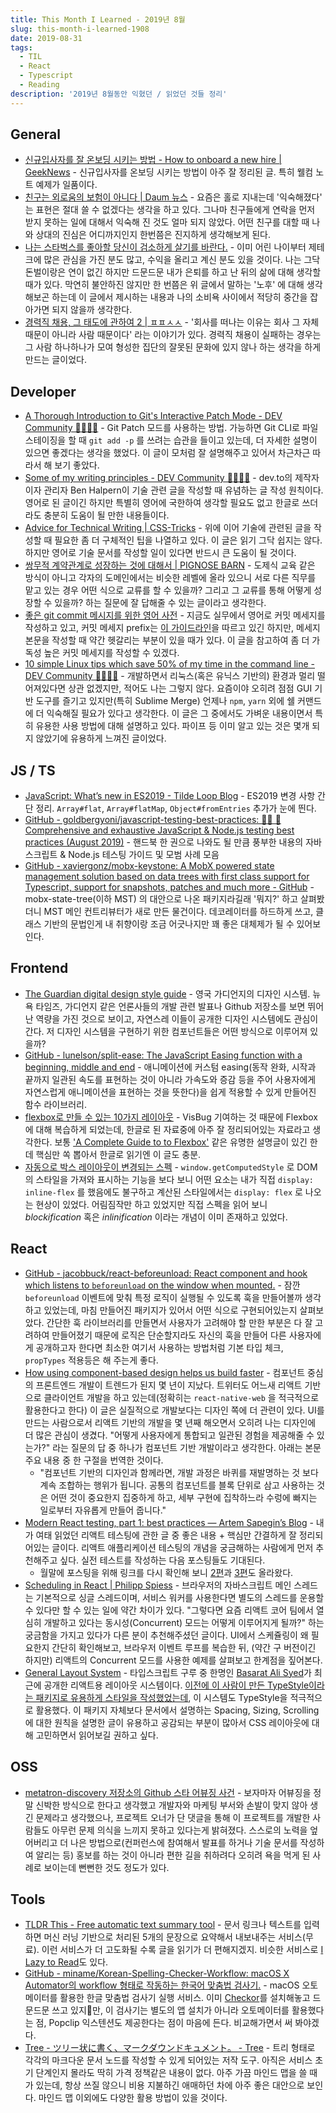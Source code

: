 ```yaml
---
title: This Month I Learned - 2019년 8월
slug: this-month-i-learned-1908
date: 2019-08-31
tags:
  - TIL
  - React
  - Typescript
  - Reading
description: '2019년 8월동안 익혔던 / 읽었던 것들 정리'
---
```


## General

- [신규입사자를 잘 온보딩 시키는 방법 - How to onboard a new hire | GeekNews](https://news.hada.io/topic?id=233) - 신규입사자를 온보딩 시키는 방법이 아주 잘 정리된 글. 특히 웰컴 노트 예제가 일품이다.
- [친구는 외로움의 보험이 아니다 | Daum 뉴스](https://news.v.daum.net/v/20190825091611561) - 요즘은 홀로 지내는데 '익숙해졌다' 는 표현은 절대 쓸 수 없겠다는 생각을 하고 있다. 그나마 친구들에게 연락을 먼저 받지 못하는 일에 대해서 익숙해 진 것도 얼마 되지 않았다. 어떤 친구를 대할 때 나와 상대의 진심은 어디까지인지 한번쯤은 진지하게 생각해보게 된다.
- [나는 스타벅스를 좋아할 당신이 검소하게 살기를 바란다.](https://brunch.co.kr/@sandcocktail/77) - 이미 어린 나이부터 제테크에 많은 관심을 가진 분도 많고, 수익을 올리고 계신 분도 있을 것이다. 나는 그닥 돈벌이랑은 연이 없긴 하지만 드문드문 내가 은퇴를 하고 난 뒤의 삶에 대해 생각할 때가 있다. 막연히 불안하진 않지만 한 번쯤은 위 글에서 말하는 '노후' 에 대해 생각해보곤 하는데 이 글에서 제시하는 내용과 나의 소비욕 사이에서 적당히 중간을 잡아가면 되지 않을까 생각한다.
- [경력직 채용, 그 태도에 관하여 2 | ㅍㅍㅅㅅ](https://ppss.kr/archives/158806) - '회사를 떠나는 이유는 회사 그 자체 때문이 아니라 사람 때문이다' 라는 이야기가 있다. 경력직 채용이 실패하는 경우는 그 사람 하나하나가 모여 형성한 집단의 잘못된 문화에 있지 않나 하는 생각을 하게 만드는 글이었다.

## Developer

- [A Thorough Introduction to Git's Interactive Patch Mode - DEV Community 👩‍💻👨‍💻](https://dev.to/krnsk0/a-thorough-introduction-to-git-s-interactive-patch-mode-4bl6) - Git Patch 모드를 사용하는 방법. 가능하면 Git CLI로 파일 스테이징을 할 때 `git add -p` 를 쓰려는 습관을 들이고 있는데, 더 자세한 설명이 있으면 좋겠다는 생각을 했었다. 이 글이 모처럼 잘 설명해주고 있어서 차근차근 따라서 해 보기 좋았다.
- [Some of my writing principles - DEV Community 👩‍💻👨‍💻](https://dev.to/ben/some-of-my-writing-principles-k4e) - dev.to의 제작자이자 관리자 Ben Halpern이 기술 관련 글을 작성할 때 유념하는 글 작성 원칙이다. 영어로 된 글이긴 하지만 특별히 영어에 국한하여 생각할 필요도 없고 한글로 쓰더라도 충분히 도움이 될 만한 내용들이다.
- [Advice for Technical Writing | CSS-Tricks](https://css-tricks.com/advice-for-technical-writing/) - 위에 이어 기술에 관련된 글을 작성할 때 필요한 좀 더 구체적인 팁을 나열하고 있다. 이 글은 읽기 그닥 쉽지는 않다. 하지만 영어로 기술 문서를 작성할 일이 있다면 반드시 큰 도움이 될 것이다.
- [쌍무적 계약관계로 성장하는 것에 대해서 | PIGNOSE BARN](https://blog.pigno.se/post/186842352138/%EC%8C%8D%EB%AC%B4%EC%A0%81-%EA%B3%84%EC%95%BD%EA%B4%80%EA%B3%84%EB%A1%9C-%EC%84%B1%EC%9E%A5%ED%95%98%EB%8A%94-%EA%B2%83%EC%97%90-%EB%8C%80%ED%95%B4%EC%84%9C) - 도제식 교육 같은 방식이 아니고 각자의 도메인에서는 비슷한 레벨에 올라 있으니 서로 다른 직무를 맡고 있는 경우 어떤 식으로 교류를 할 수 있을까? 그리고 그 교류를 통해 어떻게 성장할 수 있을까? 하는 질문에 잘 답해줄 수 있는 글이라고 생각한다.
- [좋은 git commit 메시지를 위한 영어 사전](https://blog.ull.im/engineering/2019/03/10/logs-on-git.html) - 지금도 실무에서 영어로 커밋 메세지를 작성하고 있고, 커밋 메세지 prefix는 [이 가이드라인](https://github.com/angular/angular/blob/master/CONTRIBUTING.md#commit)을 따르고 있긴 하지만, 메세지 본문을 작성할 때 약간 헷갈리는 부분이 있을 때가 있다. 이 글을 참고하여 좀 더 가독성 높은 커밋 메세지를 작성할 수 있겠다.
- [10 simple Linux tips which save 50% of my time in the command line - DEV Community 👩‍💻👨‍💻](https://dev.to/javinpaul/10-simple-linux-tips-which-save-50-of-my-time-in-the-command-line-4moo) - 개발하면서 리눅스(혹은 유닉스 기반의) 환경과 멀리 떨어져있다면 상관 없겠지만, 적어도 나는 그렇지 않다. 요즘이야 오히려 점점 GUI 기반 도구를 즐기고 있지만(특히 Sublime Merge) 언제나 `npm`, `yarn` 외에 쉘 커맨드에 더 익숙해질 필요가 있다고 생각한다. 이 글은 그 중에서도 가벼운 내용이면서 특히 유용한 사용 방법에 대해 설명하고 있다. 파이프 등 이미 알고 있는 것은 몇개 되지 않았기에 유용하게 느껴진 글이었다.

## JS / TS

- [JavaScript: What’s new in ES2019 - Tilde Loop Blog](https://blog.tildeloop.com/posts/javascript-what%E2%80%99s-new-in-es2019) - ES2019 변경 사항 간단 정리. `Array#flat`, `Array#flatMap`, `Object#fromEntries` 추가가 눈에 띈다.
- [GitHub - goldbergyoni/javascript-testing-best-practices: 📗🌐 🚢 Comprehensive and exhaustive JavaScript & Node.js testing best practices (August 2019)](https://github.com/goldbergyoni/javascript-testing-best-practices) - 핸드북 한 권으로 나와도 될 만큼 풍부한 내용의 자바스크립트 & Node.js 테스팅 가이드 및 모범 사례 모음
- [GitHub - xaviergonz/mobx-keystone: A MobX powered state management solution based on data trees with first class support for Typescript, support for snapshots, patches and much more - GitHub](https://github.com/xaviergonz/mobx-keystone) - mobx-state-tree(이하 MST) 의 대안으로 나온 패키지라길래 '뭐지?' 하고 살펴봤더니 MST 메인 컨트리뷰터가 새로 만든 물건이다. 데코레이터를 하드하게 쓰고, 클래스 기반의 문법인게 내 취향이랑 조금 어긋나지만 꽤 좋은 대체제가 될 수 있어보인다.

## Frontend

- [The Guardian digital design style guide](https://design.theguardian.com) - 영국 가디언지의 디자인 시스템. 뉴욕 타임즈, 가디언지 같은 언론사들의 개발 관련 발표나 Github 저장소를 보면 뛰어난 역량을 가진 것으로 보이고, 자연스레 이들이 공개한 디자인 시스템에도 관심이 간다. 저 디자인 시스템을 구현하기 위한 컴포넌트들은 어떤 방식으로 이루어져 있을까?
- [GitHub - lunelson/split-ease: The JavaScript Easing function with a beginning, middle and end](https://github.com/lunelson/split-ease) - 애니메이션에 커스텀 easing(동작 완화, 시작과 끝까지 일관된 속도를 표현하는 것이 아니라 가속도와 증감 등을 주어 사용자에게 자연스럽게 애니메이션을 표현하는 것을 뜻한다)을 쉽게 적용할 수 있게 만들어진 함수 라이브러리.
- [flexbox로 만들 수 있는 10가지 레이아웃](https://d2.naver.com/helloworld/8540176) - VisBug 기여하는 것 때문에 Flexbox에 대해 복습하게 되었는데, 한글로 된 자료중에 아주 잘 정리되어있는 자료라고 생각한다. 보통 ['A Complete Guide to to Flexbox'](https://css-tricks.com/snippets/css/a-guide-to-flexbox/) 같은 유명한 설명글이 있긴 한데 핵심만 쏙 뽑아서 한글로 읽기엔 이 글도 충분.
- [자동으로 박스 레이아웃이 변경되는 스펙](https://www.w3.org/TR/css-display-3/#transformations) - `window.getComputedStyle` 로 DOM의 스타일을 가져와 표시하는 기능을 보다 보니 어떤 요소는 내가 직접 `display: inline-flex` 를 했음에도 불구하고 계산된 스타일에서는 `display: flex` 로 나오는 현상이 있었다. 어림짐작만 하고 있었지만 직접 스펙을 읽어 보니 _blockification_ 혹은 _inlinification_ 이라는 개념이 이미 존재하고 있었다.

## React

- [GitHub - jacobbuck/react-beforeunload: React component and hook which listens to `beforeunload` on the window when mounted.](https://github.com/jacobbuck/react-beforeunload) - 잠깐 `beforeunload` 이벤트에 맞춰 특정 로직이 실행될 수 있도록 훅을 만들어볼까 생각하고 있었는데, 마침 만들어진 패키지가 있어서 어떤 식으로 구현되어있는지 살펴보았다. 간단한 훅 라이브러리를 만들면서 사용자가 고려해야 할 만한 부분은 다 잘 고려하여 만들어졌기 때문에 로직은 단순할지라도 자신의 훅을 만들어 다른 사용자에게 공개하고자 한다면 최소한 여기서 사용하는 방법처럼 기본 타입 체크, `propTypes` 적용등은 해 주는게 좋다.
- [How using component-based design helps us build faster](https://blog.twitter.com/engineering/en_us/topics/infrastructure/2019/buildingfasterwithcomponents.html) - 컴포넌트 중심의 프론트엔드 개발이 트렌드가 된지 몇 년이 지났다. 트위터도 어느새 리액트 기반으로 클라이언트 개발을 하고 있는데(정확히는 `react-native-web` 을 적극적으로 활용한다고 한다) 이 글은 실질적으로 개발보다는 디자인 쪽에 더 관련이 있다. UI를 만드는 사람으로서 리액트 기반의 개발을 몇 년째 해오면서 오히려 나는 디자인에 더 많은 관심이 생겼다. "어떻게 사용자에게 통합되고 일관된 경험을 제공해줄 수 있는가?" 라는 질문의 답 중 하나가 컴포넌트 기반 개발이라고 생각한다. 아래는 본문 주요 내용 중 한 구절을 번역한 것이다.
  - "컴포넌트 기반의 디자인과 함께라면, 개발 과정은 바퀴를 재발명하는 것 보다 계속 조합하는 행위가 됩니다. 공통의 컴포넌트를 블록 단위로 삼고 사용하는 것은 어떤 것이 중요한지 집중하게 하고, 세부 구현에 집착하느라 수렁에 빠지는 일로부터 자유롭게 만들어 줍니다."
- [Modern React testing, part 1: best practices — Artem Sapegin’s Blog](https://blog.sapegin.me/all/react-testing-1-best-practices/) - 내가 여태 읽었던 리액트 테스팅에 관한 글 중 좋은 내용 + 핵심만 간결하게 잘 정리되어있는 글이다. 리액트 애플리케이션 테스팅의 개념을 궁금해하는 사람에게 먼저 추천해주고 싶다. 실전 테스트를 작성하는 다음 포스팅들도 기대된다.
  - 월말에 포스팅을 위해 링크를 다시 확인해 보니 [2편](https://blog.sapegin.me/all/react-testing-2-jest-and-enzyme/)과 [3편](https://blog.sapegin.me/all/react-testing-3-jest-and-react-testing-library/)도 올라왔다.
- [Scheduling in React | Philipp Spiess](https://philippspiess.com/scheduling-in-react/) - 브라우저의 자바스크립트 메인 스레드는 기본적으로 싱글 스레드이며, 서비스 워커를 사용한다면 별도의 스레드를 운용할 수 있다만 할 수 있는 일에 약간 차이가 있다. "그렇다면 요즘 리액트 코어 팀에서 열심히 개발하고 있다는 동시성(Concurrent) 모드는 어떻게 이루어지게 될까?" 하는 궁금함을 가지고 있다가 다른 분이 추천해주셨던 글이다. UI에서 스케쥴링이 왜 필요한지 간단히 확인해보고, 브라우저 이벤트 루프를 복습한 뒤, (약간 구 버전이긴 하지만) 리액트의 Concurrent 모드를 사용한 예제를 살펴보고 한계점을 짚어본다.
- [General Layout System](https://basarat.com/gls/) - 타입스크립트 구루 중 한명인 [Basarat Ali Syed](https://github.com/basarat)가 최근에 공개한 리액트용 레이아웃 시스템이다. [이전에 이 사람이 만든 TypeStyle이라는 패키지로 유용하게 스타일을 작성했었는데](https://rinae.dev/posts/typestyle-basic), 이 시스템도 TypeStyle을 적극적으로 활용했다. 이 패키지 자체보다 문서에서 설명하는 Spacing, Sizing, Scrolling 에 대한 원칙을 설명한 글이 유용하고 공감되는 부분이 많아서 CSS 레이아웃에 대해 고민하면서 읽어보길 권하고 싶다.

## OSS

- [metatron-discovery 저장소의 Github 스타 어뷰징 사건](https://github.com/metatron-app/metatron-discovery/issues/2405) - 보자마자 어뷰징을 정말 신박한 방식으로 한다고 생각했고 개발자와 마케팅 부서와 손발이 맞지 않아 생긴 문제라고 생각했으나, 프로젝트 오너가 단 댓글을 통해 이 프로젝트를 개발한 사람들도 아무런 문제 의식을 느끼지 못하고 있다는게 밝혀졌다. 스스로의 노력을 엎어버리고 더 나은 방법으로(컨퍼런스에 참여해서 발표를 하거나 기술 문서를 작성하여 알리는 등) 홍보를 하는 것이 아니라 편한 길을 취하려다 오히려 욕을 먹게 된 사례로 보이는데 뻔뻔한 것도 정도가 있다.

## Tools

- [TLDR This - Free automatic text summary tool](https://tldr.hackeryogi.com/?ref=producthunt) - 문서 링크나 텍스트를 입력하면 머신 러닝 기반으로 처리된 5개의 문장으로 요약해서 내보내주는 서비스(무료). 이런 서비스가 더 고도화될 수록 글을 읽기가 더 편해지겠지. 비슷한 서비스로 [I Lazy to Read](https://ilazytoread.herokuapp.com/)도 있다.
- [GitHub - miname/Korean-Spelling-Checker-Workflow: macOS X Automator의 workflow 형태로 작동하는 한국어 맞춤법 검사기.](https://github.com/miname/Korean-Spelling-Checker-Workflow) - macOS 오토메이터를 활용한 한글 맞춤법 검사기 실행 서비스. 이미 [Checkor](https://apps.apple.com/kr/app/%EC%9A%B0%EB%A6%AC%EB%A7%90-%EB%A7%9E%EC%B6%A4%EB%B2%95-%EA%B2%80%EC%82%AC%EA%B8%B0-checkor-desktop/id1238750814?mt=12)를 설치해놓고 드문드문 쓰고 있지만, 이 검사기는 별도의 앱 설치가 아니라 오토메이터를 활용했다는 점, Popclip 익스텐션도 제공한다는 점이 마음에 든다. 비교해가면서 써 봐야겠다.
- [Tree - ツリー状に書く、マークダウンドキュメント。 - Tree](https://tree.md) - 트리 형태로 각각의 마크다운 문서 노드를 작성할 수 있게 되어있는 저작 도구. 아직은 서비스 초기 단계인지 몰라도 딱히 가격 정책같은 내용이 없다. 아주 가끔 마인드 맵을 쓸 때가 있는데, 항상 쓰질 않으니 비용 지불하긴 애매하던 차에 아주 좋은 대안으로 보인다. 마인드 맵 이외에도 다양한 활용 방법이 있을 것이다.
